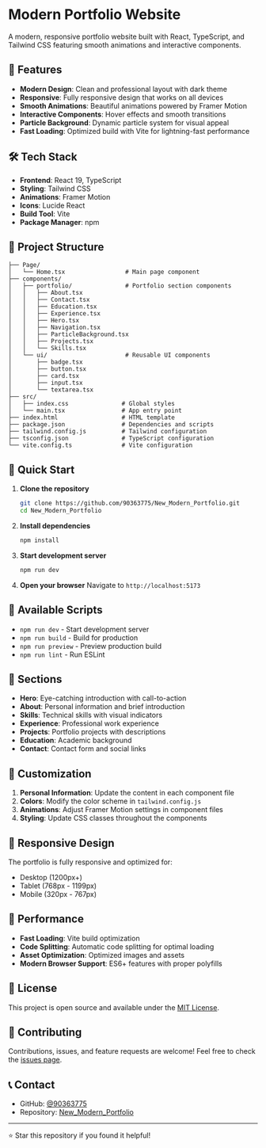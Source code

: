 # Modern Portfolio Website

A modern, responsive portfolio website built with React, TypeScript, and Tailwind CSS featuring smooth animations and interactive components.

## 🚀 Features

- **Modern Design**: Clean and professional layout with dark theme
- **Responsive**: Fully responsive design that works on all devices
- **Smooth Animations**: Beautiful animations powered by Framer Motion
- **Interactive Components**: Hover effects and smooth transitions
- **Particle Background**: Dynamic particle system for visual appeal
- **Fast Loading**: Optimized build with Vite for lightning-fast performance

## 🛠️ Tech Stack

- **Frontend**: React 19, TypeScript
- **Styling**: Tailwind CSS
- **Animations**: Framer Motion
- **Icons**: Lucide React
- **Build Tool**: Vite
- **Package Manager**: npm

## 📁 Project Structure

```
├── Page/
│   └── Home.tsx                 # Main page component
├── components/
│   ├── portfolio/               # Portfolio section components
│   │   ├── About.tsx
│   │   ├── Contact.tsx
│   │   ├── Education.tsx
│   │   ├── Experience.tsx
│   │   ├── Hero.tsx
│   │   ├── Navigation.tsx
│   │   ├── ParticleBackground.tsx
│   │   ├── Projects.tsx
│   │   └── Skills.tsx
│   └── ui/                      # Reusable UI components
│       ├── badge.tsx
│       ├── button.tsx
│       ├── card.tsx
│       ├── input.tsx
│       └── textarea.tsx
├── src/
│   ├── index.css               # Global styles
│   └── main.tsx                # App entry point
├── index.html                  # HTML template
├── package.json                # Dependencies and scripts
├── tailwind.config.js          # Tailwind configuration
├── tsconfig.json               # TypeScript configuration
└── vite.config.ts              # Vite configuration
```

## 🚀 Quick Start

1. **Clone the repository**
   ```bash
   git clone https://github.com/90363775/New_Modern_Portfolio.git
   cd New_Modern_Portfolio
   ```

2. **Install dependencies**
   ```bash
   npm install
   ```

3. **Start development server**
   ```bash
   npm run dev
   ```

4. **Open your browser**
   Navigate to `http://localhost:5173`

## 📜 Available Scripts

- `npm run dev` - Start development server
- `npm run build` - Build for production
- `npm run preview` - Preview production build
- `npm run lint` - Run ESLint

## 🎨 Sections

- **Hero**: Eye-catching introduction with call-to-action
- **About**: Personal information and brief introduction
- **Skills**: Technical skills with visual indicators
- **Experience**: Professional work experience
- **Projects**: Portfolio projects with descriptions
- **Education**: Academic background
- **Contact**: Contact form and social links

## 🔧 Customization

1. **Personal Information**: Update the content in each component file
2. **Colors**: Modify the color scheme in `tailwind.config.js`
3. **Animations**: Adjust Framer Motion settings in component files
4. **Styling**: Update CSS classes throughout the components

## 📱 Responsive Design

The portfolio is fully responsive and optimized for:
- Desktop (1200px+)
- Tablet (768px - 1199px)
- Mobile (320px - 767px)

## 🌟 Performance

- **Fast Loading**: Vite build optimization
- **Code Splitting**: Automatic code splitting for optimal loading
- **Asset Optimization**: Optimized images and assets
- **Modern Browser Support**: ES6+ features with proper polyfills

## 📄 License

This project is open source and available under the [MIT License](LICENSE).

## 🤝 Contributing

Contributions, issues, and feature requests are welcome! Feel free to check the [issues page](https://github.com/90363775/New_Modern_Portfolio/issues).

## 📞 Contact

- GitHub: [@90363775](https://github.com/90363775)
- Repository: [New_Modern_Portfolio](https://github.com/90363775/New_Modern_Portfolio)

---

⭐ Star this repository if you found it helpful!